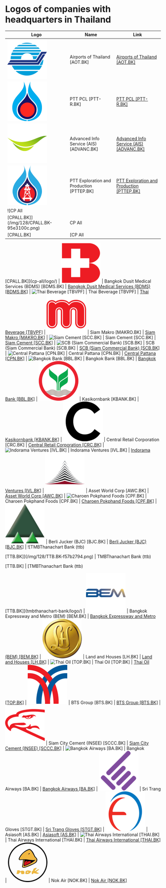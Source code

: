 # Logos of companies with headquarters in Thailand

| Logo | Name  | Link |
| ---- | ----  | ---- |
| ![Airports of Thailand [AOT.BK]](/img/128/AOT.BK-0cab88ba.png) | Airports of Thailand [AOT.BK] | [Airports of Thailand [AOT.BK]](airports-of-thailand/logo/)
| ![PTT PCL [PTT-R.BK]](/img/128/PTT-R.BK-846aad30.png) | PTT PCL [PTT-R.BK] | [PTT PCL [PTT-R.BK]](ptt-pcl/logo/)
| ![Advanced Info Service (AIS) [ADVANC.BK]](/img/128/ADVANC.BK-30af1619.png) | Advanced Info Service (AIS) [ADVANC.BK] | [Advanced Info Service (AIS) [ADVANC.BK]](advanced-info-service/logo/)
| ![PTT Exploration and Production [PTTEP.BK]](/img/128/PTTEP.BK-8b783e18.png) | PTT Exploration and Production [PTTEP.BK] | [PTT Exploration and Production [PTTEP.BK]](ptt-exploration-and-production/logo/)
| ![CP All
 [CPALL.BK]](/img/128/CPALL.BK-95e3100c.png) | CP All
 [CPALL.BK] | [CP All
 [CPALL.BK]](cp-all/logo/)
| ![Bangkok Dusit Medical Services (BDMS) [BDMS.BK]](/img/128/BDMS.BK-5769719f.png) | Bangkok Dusit Medical Services (BDMS) [BDMS.BK] | [Bangkok Dusit Medical Services (BDMS) [BDMS.BK]](bangkok-dusit-medical-services/logo/)
| ![Thai Beverage
 [TBVPF]](/img/128/TBVPF-d6396857.png) | Thai Beverage
 [TBVPF] | [Thai Beverage
 [TBVPF]](thai-beverage/logo/)
| ![Siam Makro [MAKRO.BK]](/img/128/MAKRO.BK-b7925b74.png) | Siam Makro [MAKRO.BK] | [Siam Makro [MAKRO.BK]](siam-makro/logo/)
| ![Siam Cement
 [SCC.BK]](/img/128/SCC.BK-96677f61.png) | Siam Cement
 [SCC.BK] | [Siam Cement
 [SCC.BK]](siam-cement/logo/)
| ![SCB (Siam Commercial Bank)
 [SCB.BK]](/img/128/SCB.BK-6a64977b.png) | SCB (Siam Commercial Bank)
 [SCB.BK] | [SCB (Siam Commercial Bank)
 [SCB.BK]](siam-commercial-bank/logo/)
| ![Central Pattana
 [CPN.BK]](/img/128/CPN.BK-31b74646.png) | Central Pattana
 [CPN.BK] | [Central Pattana
 [CPN.BK]](central-pattana/logo/)
| ![Bangkok Bank
 [BBL.BK]](/img/128/BBL.BK-d62ae9a6.png) | Bangkok Bank
 [BBL.BK] | [Bangkok Bank
 [BBL.BK]](bangkok-bank/logo/)
| ![Kasikornbank [KBANK.BK]](/img/128/KBANK.BK-6ed4816a.png) | Kasikornbank [KBANK.BK] | [Kasikornbank [KBANK.BK]](kasikornbank/logo/)
| ![Central Retail Corporation [CRC.BK]](/img/128/CRC.BK-5b1138f6.png) | Central Retail Corporation [CRC.BK] | [Central Retail Corporation [CRC.BK]](central-retail-corporation/logo/)
| ![Indorama Ventures
 [IVL.BK]](/img/128/IVL.BK-5f8d4d37.png) | Indorama Ventures
 [IVL.BK] | [Indorama Ventures
 [IVL.BK]](indorama-ventures/logo/)
| ![Asset World Corp [AWC.BK]](/img/128/AWC.BK-981e09f7.png) | Asset World Corp [AWC.BK] | [Asset World Corp [AWC.BK]](asset-world-corp/logo/)
| ![Charoen Pokphand Foods
 [CPF.BK]](/img/128/CPF.BK-60235206.png) | Charoen Pokphand Foods
 [CPF.BK] | [Charoen Pokphand Foods
 [CPF.BK]](charoen-pokphand-foods/logo/)
| ![Berli Jucker (BJC) [BJC.BK]](/img/128/BJC.BK-efed75b3.png) | Berli Jucker (BJC) [BJC.BK] | [Berli Jucker (BJC) [BJC.BK]](berli-jucker/logo/)
| ![TMBThanachart Bank (ttb)

 [TTB.BK]](/img/128/TTB.BK-f57b2794.png) | TMBThanachart Bank (ttb)

 [TTB.BK] | [TMBThanachart Bank (ttb)

 [TTB.BK]](tmbthanachart-bank/logo/)
| ![Bangkok Expressway and Metro (BEM) [BEM.BK]](/img/128/BEM.BK-999df16e.png) | Bangkok Expressway and Metro (BEM) [BEM.BK] | [Bangkok Expressway and Metro (BEM) [BEM.BK]](bangkok-expressway-and-metro/logo/)
| ![Land and Houses [LH.BK]](/img/128/LH.BK-b0b49164.png) | Land and Houses [LH.BK] | [Land and Houses [LH.BK]](land-and-houses/logo/)
| ![Thai Oil [TOP.BK]](/img/128/TOP.BK-12d580c8.png) | Thai Oil [TOP.BK] | [Thai Oil [TOP.BK]](thai-oil/logo/)
| ![BTS Group [BTS.BK]](/img/128/BTS.BK-4db065c2.png) | BTS Group [BTS.BK] | [BTS Group [BTS.BK]](bts-group/logo/)
| ![Siam City Cement (INSEE) [SCCC.BK]](/img/128/SCCC.BK-85ed9b1b.png) | Siam City Cement (INSEE) [SCCC.BK] | [Siam City Cement (INSEE) [SCCC.BK]](siam-city-cement/logo/)
| ![Bangkok Airways
 [BA.BK]](/img/128/BA.BK-06ec8cf6.png) | Bangkok Airways
 [BA.BK] | [Bangkok Airways
 [BA.BK]](bangkok-airways/logo/)
| ![Sri Trang Gloves [STGT.BK]](/img/128/STGT.BK-c753c4b3.png) | Sri Trang Gloves [STGT.BK] | [Sri Trang Gloves [STGT.BK]](sri-trang-gloves/logo/)
| ![Asiasoft [AS.BK]](/img/128/AS.BK-9b09ee6b.png) | Asiasoft [AS.BK] | [Asiasoft [AS.BK]](asiasoft/logo/)
| ![Thai Airways International
 [THAI.BK]](/img/128/THAI.BK-bdc6013f.png) | Thai Airways International
 [THAI.BK] | [Thai Airways International
 [THAI.BK]](thai-airways-international/logo/)
| ![Nok Air [NOK.BK]](/img/128/NOK.BK-18d604f0.png) | Nok Air [NOK.BK] | [Nok Air [NOK.BK]](nok-air/logo/)
